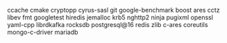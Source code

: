 ccache
cmake
cryptopp
cyrus-sasl
git
google-benchmark
boost
ares
cctz
libev
fmt
googletest
hiredis
jemalloc
krb5
nghttp2
ninja
pugixml
openssl
yaml-cpp
librdkafka
rocksdb
postgresql@16
redis
zlib
c-ares
coreutils
mongo-c-driver
mariadb
